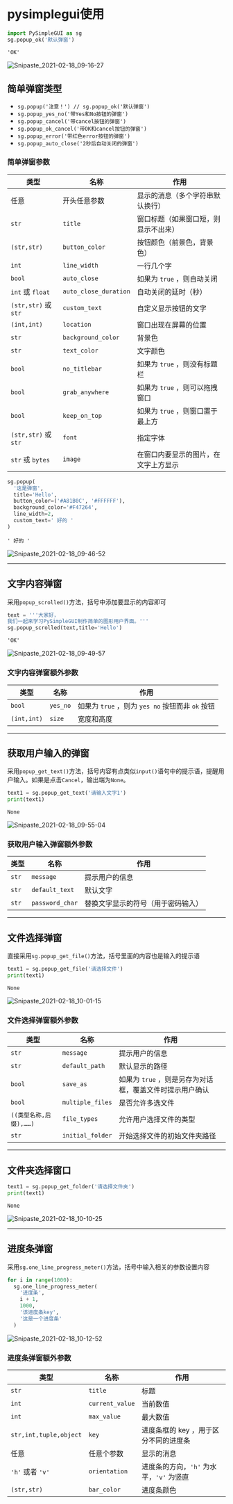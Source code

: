 # pysimplegui使用


```python
import PySimpleGUI as sg
sg.popup_ok('默认弹窗')
```




    'OK'



![Snipaste_2021-02-18_09-16-27](https://cdn.jsdelivr.net/gh/sheng962464/PicGo/img/Snipaste_2021-02-18_09-16-27.png)

## 简单弹窗类型

- `sg.popup('注意！') // sg.popup_ok('默认弹窗')`
- `sg.popup_yes_no('带Yes和No按钮的弹窗')`
- `sg.popup_cancel('带cancel按钮的弹窗')`
- `sg.popup_ok_cancel('带OK和cancel按钮的弹窗')`
- `sg.popup_error('带红色error按钮的弹窗')`
- `sg.popup_auto_close('2秒后自动关闭的弹窗')`

### 简单弹窗参数

| 类型                 | 名称                  | 作用                                 |
| -------------------- | --------------------- | ------------------------------------ |
| 任意                 | 开头任意参数          | 显示的消息（多个字符串默认换行）      |
| `str`                | `title`               | 窗口标题（如果窗口短，则显示不出来） |
| `(str,str)`          | `button_color`        | 按钮颜色（前景色，背景色）           |
| `int`                | `line_width`          | 一行几个字                           |
| `bool`               | `auto_close`          | 如果为 `true` ，则自动关闭           |
| `int` 或 `float`     | `auto_close_duration` | 自动关闭的延时（秒）                 |
| `(str,str)` 或 `str` | `custom_text`         | 自定义显示按钮的文字                 |
| `(int,int)`          | `location`            | 窗口出现在屏幕的位置                 |
| `str`                | `background_color`    | 背景色                               |
| `str`                | `text_color`          | 文字颜色                             |
| `bool`               | `no_titlebar`         | 如果为 `true` ，则没有标题栏         |
| `bool`               | `grab_anywhere`       | 如果为 `true` ，则可以拖拽窗口       |
| `bool`               | `keep_on_top`         | 如果为 `true` ，则窗口置于最上方     |
| `(str,str)` 或 `str` | `font`                | 指定字体                             |
| `str` 或 `bytes`     | `image`               | 在窗口内要显示的图片，在文字上方显示 |


```python
sg.popup(
  '这是弹窗',
  title='Hello',
  button_color=('#A81B0C', '#FFFFFF'),
  background_color='#F47264',
  line_width=2,
  custom_text=' 好的 '
)
```




    ' 好的 '



![Snipaste_2021-02-18_09-46-52](https://cdn.jsdelivr.net/gh/sheng962464/PicGo/img/Snipaste_2021-02-18_09-46-52.png)

------

## 文字内容弹窗

采用`popup_scrolled()`方法，括号中添加要显示的内容即可


```python
text = '''大家好，
我们一起来学习PySimpleGUI制作简单的图形用户界面。'''
sg.popup_scrolled(text,title='Hello')
```




    'OK'



![Snipaste_2021-02-18_09-49-57](https://cdn.jsdelivr.net/gh/sheng962464/PicGo/img/Snipaste_2021-02-18_09-49-57.png)

### 文字内容弹窗额外参数

| 类型        | 名称     | 作用                                             |
| ----------- | -------- | ------------------------------------------------ |
| `bool`      | `yes_no` | 如果为 `true` ，则为 `yes no` 按钮而非 `ok` 按钮 |
| `(int,int)` | `size`   | 宽度和高度                                       |

------

## 获取用户输入的弹窗

采用`popup_get_text()`方法，括号内容有点类似`input()`语句中的提示语，提醒用户输入。如果是点击`Cancel`，输出端为`None`。


```python
text1 = sg.popup_get_text('请输入文字1')
print(text1) 
```

    None
    

![Snipaste_2021-02-18_09-55-04](https://cdn.jsdelivr.net/gh/sheng962464/PicGo/img/Snipaste_2021-02-18_09-55-04.png)

### 获取用户输入弹窗额外参数

| 类型  | 名称            | 作用                               |
| ----- | --------------- | ---------------------------------- |
| `str` | `message`       | 提示用户的信息                     |
| `str` | `default_text`  | 默认文字                           |
| `str` | `password_char` | 替换文字显示的符号（用于密码输入） |

------

## 文件选择弹窗

直接采用`sg.popup_get_file()`方法，括号里面的内容也是输入的提示语


```python
text1 = sg.popup_get_file('请选择文件')
print(text1)
```

    None
    

![Snipaste_2021-02-18_10-01-15](https://cdn.jsdelivr.net/gh/sheng962464/PicGo/img/Snipaste_2021-02-18_10-01-15.png)

### 文件选择弹窗额外参数

| 类型                   | 名称             | 作用                                                     |
| ---------------------- | ---------------- | -------------------------------------------------------- |
| `str`                  | `message`        | 提示用户的信息                                           |
| `str`                  | `default_path`   | 默认显示的路径                                           |
| `bool`                 | `save_as`        | 如果为 `true` ，则是另存为对话框，覆盖文件时提示用户确认 |
| `bool`                 | `multiple_files` | 是否允许多选文件                                         |
| `((类型名称,后缀),……)` | `file_types`     | 允许用户选择文件的类型                                   |
| `str`                  | `initial_folder` | 开始选择文件的初始文件夹路径                             |

-----

## 文件夹选择窗口


```python
text1 = sg.popup_get_folder('请选择文件夹')
print(text1)
```

    None
    

![Snipaste_2021-02-18_10-10-25](https://cdn.jsdelivr.net/gh/sheng962464/PicGo/img/Snipaste_2021-02-18_10-10-25.png)

------

## 进度条弹窗

采用`sg.one_line_progress_meter()`方法，括号中输入相关的参数设置内容


```python
for i in range(1000):
  sg.one_line_progress_meter(
    '进度条',
    i + 1,
    1000,
    '该进度条key',
    '这是一个进度条'
  )
```

![Snipaste_2021-02-18_10-12-52](https://cdn.jsdelivr.net/gh/sheng962464/PicGo/img/Snipaste_2021-02-18_10-12-52.png)

### 进度条弹窗额外参数

| 类型                   | 名称            | 作用                                     |
| ---------------------- | --------------- | ---------------------------------------- |
| `str`                  | `title`         | 标题                                     |
| `int`                  | `current_value` | 当前数值                                 |
| `int`                  | `max_value`     | 最大数值                                 |
| `str,int,tuple,object` | `key`           | 进度条框的 key ，用于区分不同的进度条    |
| 任意                   | 任意个参数      | 显示的消息                               |
| `'h'` 或者 `'v'`       | `orientation`   | 进度条的方向，`'h'` 为水平，`'v'` 为竖直 |
| `(str,str)`            | `bar_color`     | 进度条颜色                               |
